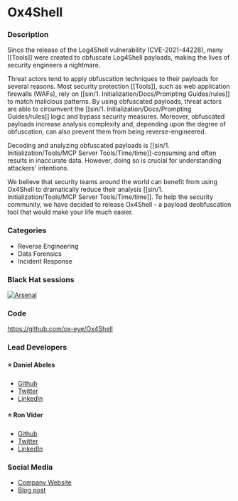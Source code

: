 # Ox4Shell

### Description
Since the release of the Log4Shell vulnerability (CVE-2021-44228), many [[Tools]] were created to obfuscate Log4Shell payloads, making the lives of security engineers a nightmare.

Threat actors tend to apply obfuscation techniques to their payloads for several reasons. Most security protection [[Tools]], such as web application firewalls (WAFs), rely on [[sin/1. Initialization/Docs/Prompting Guides/rules]] to match malicious patterns. By using obfuscated payloads, threat actors are able to circumvent the [[sin/1. Initialization/Docs/Prompting Guides/rules]] logic and bypass security measures. Moreover, obfuscated payloads increase analysis complexity and, depending upon the degree of obfuscation, can also prevent them from being reverse-engineered.

Decoding and analyzing obfuscated payloads is [[sin/1. Initialization/Tools/MCP Server Tools/Time/time]]-consuming and often results in inaccurate data. However, doing so is crucial for understanding attackers' intentions.

We believe that security teams around the world can benefit from using Ox4Shell to dramatically reduce their analysis [[sin/1. Initialization/Tools/MCP Server Tools/Time/time]]. To help the security community, we have decided to release Ox4Shell - a payload deobfuscation tool that would make your life much easier.

### Categories
* Reverse Engineering
* Data Forensics
* Incident Response

### Black Hat sessions

[![Arsenal](https://github.com/toolswatch/badges/blob/master/arsenal/usa/2022.svg)](https://www.blackhat.com/us-22/arsenal/schedule/index.html#oxshell---deobfuscate-logshell-payloads-with-ease-2799)


### Code
https://github.com/ox-eye/Ox4Shell

### Lead Developers
#### ⭐ Daniel Abeles
* [Github](https://github.com/Den1al)
* [Twitter](https://twitter.com/daniel_abeles)
* [LinkedIn](https://www.linkedin.com/in/daniel-abeles/)

#### ⭐ Ron Vider
* [Github](https://github.com/RonVider)
* [Twitter](https://twitter.com/ron_vider)
* [LinkedIn](https://www.linkedin.com/in/ron-vider/)

### Social Media
* [Company Website](https://oxeye.io)
* [Blog post](https://www.oxeye.io/ox4shell-deobfuscate-log4shell)
